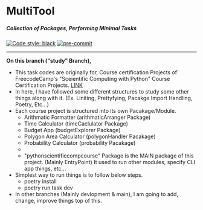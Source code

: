# MultiTool

##### _Collection of Packages, Performing Minimal Tasks_

[![Code style: black](https://img.shields.io/badge/code%20style-black-000000.svg)](https://github.com/psf/black)
[![pre-commit](https://img.shields.io/badge/pre--commit-enabled-brightgreen?logo=pre-commit&logoColor=white)](https://github.com/pre-commit/pre-commit)

---

**On this branch ("study" Branch),**

- This task codes are originally for, Course certification Projects of` FreecodeCamp's "Sceientific Computing with Python" Course Certification Projects. [LINK](https://www.freecodecamp.org/learn/scientific-computing-with-python)
- In here, I have followed some different structures to study some other things along with it. (Ex. Liniting, Prettyfying, Pacakge Import Handling, Poetry, Etc...)
- Each course project is structured into its own Pacakage/Module.
  - Arithmatic Formatter (arithmaticArranger Package)
  - Time Calculator (timeCaclulator Package)
  - Budget App (budgetExplorer Package)
  - Polygon Area Calculator (polygonHandler Pacakage)
  - Probability Calculator (probability Pacakage)
  -
  - "pythonscientificcompcourse" Package is the MAIN package of this project. (Mainly EntryPoint) It used to run other modules, specify CLI app things, etc...
- Simplest way to run things is to follow below steps.
  - poetry install
  - poetry run task dev
- In other branches (Mainly devlopment & main), I am going to add, change, improve things top of this.
